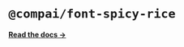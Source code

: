 # `@compai/font-spicy-rice`

[**Read the docs &rarr;**](https://components.ai/docs/typefaces/spicy-rice)

